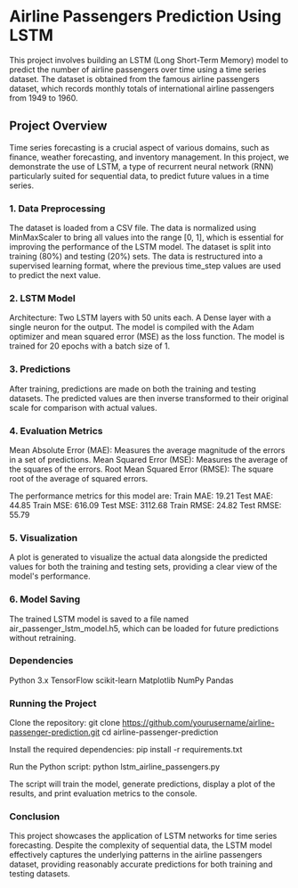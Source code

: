 # Airline Passengers Prediction Using LSTM
This project involves building an LSTM (Long Short-Term Memory) model to predict the number of airline passengers over time using a time series dataset. The dataset is obtained from the famous airline passengers dataset, which records monthly totals of international airline passengers from 1949 to 1960.

## Project Overview
Time series forecasting is a crucial aspect of various domains, such as finance, weather forecasting, and inventory management. In this project, we demonstrate the use of LSTM, a type of recurrent neural network (RNN) particularly suited for sequential data, to predict future values in a time series.

### 1. Data Preprocessing
The dataset is loaded from a CSV file.
The data is normalized using MinMaxScaler to bring all values into the range [0, 1], which is essential for improving the performance of the LSTM model.
The dataset is split into training (80%) and testing (20%) sets.
The data is restructured into a supervised learning format, where the previous time_step values are used to predict the next value.

### 2. LSTM Model
Architecture:
Two LSTM layers with 50 units each.
A Dense layer with a single neuron for the output.
The model is compiled with the Adam optimizer and mean squared error (MSE) as the loss function.
The model is trained for 20 epochs with a batch size of 1.

### 3. Predictions
After training, predictions are made on both the training and testing datasets.
The predicted values are then inverse transformed to their original scale for comparison with actual values.

### 4. Evaluation Metrics
Mean Absolute Error (MAE): Measures the average magnitude of the errors in a set of predictions.
Mean Squared Error (MSE): Measures the average of the squares of the errors.
Root Mean Squared Error (RMSE): The square root of the average of squared errors.

The performance metrics for this model are:
Train MAE: 19.21
Test MAE: 44.85
Train MSE: 616.09
Test MSE: 3112.68
Train RMSE: 24.82
Test RMSE: 55.79

### 5. Visualization
A plot is generated to visualize the actual data alongside the predicted values for both the training and testing sets, providing a clear view of the model's performance.

### 6. Model Saving
The trained LSTM model is saved to a file named air_passenger_lstm_model.h5, which can be loaded for future predictions without retraining.

### Dependencies
Python 3.x
TensorFlow
scikit-learn
Matplotlib
NumPy
Pandas

### Running the Project

Clone the repository:
git clone https://github.com/yourusername/airline-passenger-prediction.git
cd airline-passenger-prediction

Install the required dependencies:
pip install -r requirements.txt

Run the Python script:
python lstm_airline_passengers.py

The script will train the model, generate predictions, display a plot of the results, and print evaluation metrics to the console.

### Conclusion
This project showcases the application of LSTM networks for time series forecasting. Despite the complexity of sequential data, the LSTM model effectively captures the underlying patterns in the airline passengers dataset, providing reasonably accurate predictions for both training and testing datasets.
